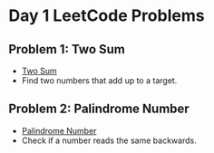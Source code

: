 # Day 1 LeetCode Problems

## Problem 1: Two Sum
- [Two Sum](https://leetcode.com/problems/two-sum/)
- Find two numbers that add up to a target.

## Problem 2: Palindrome Number
- [Palindrome Number](https://leetcode.com/problems/palindrome-number/)
- Check if a number reads the same backwards.

